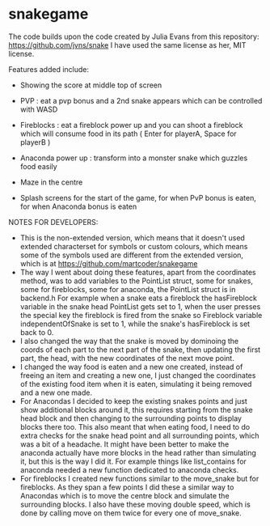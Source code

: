 # snakegame

The code builds upon the code created by Julia Evans from this repository: https://github.com/jvns/snake 
I have used the same license as her, MIT license. 

Features added include:

- Showing the score at middle top of screen

- PVP : eat a pvp bonus and a 2nd snake appears which can be controlled with WASD 

- Fireblocks : eat a fireblock power up and you can shoot a fireblock which will consume food in its path
  ( Enter for playerA, Space for playerB )
  
- Anaconda power up : transform into a monster snake which guzzles food easily

- Maze in the centre

- Splash screens for the start of the game, for when PvP bonus is eaten, for when Anaconda bonus is eaten

NOTES FOR DEVELOPERS:
- This is the non-extended version, which means that it doesn't used extended characterset for symbols or custom colours, which means some of the symbols used are different from the extended version, which is at https://github.com/martcoder/snakegame 
- The way I went about doing these features, apart from the coordinates method, was to add variables to the PointList struct, some for snakes, some for fireblocks, some for anaconda, the PointList struct is in backend.h
For example when a snake eats a fireblock the hasFireblock variable in the snake head PointList gets set to 1, when the user presses the special key the fireblock is fired from the snake so Fireblock variable independentOfSnake is set to 1, while the snake's hasFireblock is set back to 0. 
 - I also changed the way that the snake is moved by dominoing the coords of each part to the next part of the snake, then updating the first part, the head, with the new coordinates of the next move point. 
 - I changed the way food is eaten and a new one created, instead of freeing an item and creating a new one, I just changed the         coordinates of the existing food item when it is eaten, simulating it being removed and a new one made. 
 - For Anacondas I decided to keep the existing snakes points and just show additional blocks around it, this requires starting from the snake head block and then changing to the surrounding points to display blocks there too. This also meant that when eating food, I need to do extra checks for the snake head point and all surrounding points, which was a bit of a headache. It might have been better to make the anaconda actually have more blocks in the head rather than simulating it, but this is the way I did it. For example things like list_contains for anaconda needed a new function dedicated to anaconda checks. 
 - For fireblocks I created new functions similar to the move_snake but for fireblocks. As they span a few points I did these a similar way to Anacondas which is to move the centre block and simulate the surrounding blocks. I also have these moving double speed, which is done by calling move on them twice for every one of move_snake. 

